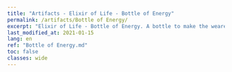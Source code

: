 ```yaml
---
title: "Artifacts - Elixir of Life - Bottle of Energy"
permalink: /artifacts/Bottle of Energy/
excerpt: "Elixir of Life - Bottle of Energy. A bottle to make the wearer feel energized. One of the components of the Elixir of Life."
last_modified_at: 2021-01-15
lang: en
ref: "Bottle of Energy.md"
toc: false
classes: wide
---
```


